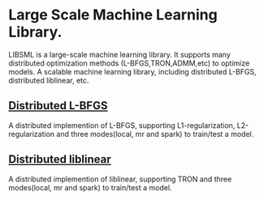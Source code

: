 Large Scale Machine Learning Library.
==================================
LIBSML is a large-scale machine learning library. It supports many distributed optimization methods (L-BFGS,TRON,ADMM,etc) to optimize models.
  A scalable machine learning library, including distributed L-BFGS, distributed liblinear, etc.

[Distributed L-BFGS](https://github.com/libsml/libsml/tree/master/libsml-lbfgs)
-----------------------------------
A distributed implemention of L-BFGS, supporting L1-regularization, L2-regularization and three modes(local, mr and spark) to train/test a model.


[Distributed liblinear](https://github.com/libsml/libsml/tree/master/libsml-liblinear)
-----------------------------------
A distributed implemention of liblinear, supporting TRON and three modes(local, mr and spark) to train/test a model.
